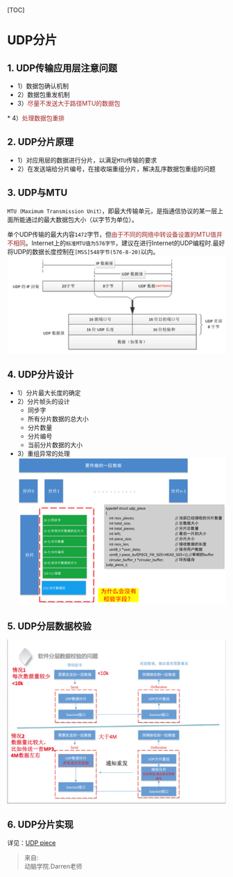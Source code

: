[TOC]

# UDP分片

##  1. UDP传输应用层注意问题
* 1）数据包确认机制
* 2）数据包重发机制
* 3）<font color=#A52A2A>尽量不发送大于路径MTU的数据包
</font>
* 4）<font color=#A52A2A >处理数据包重排</font>

##  2. UDP分片原理
* 1）对应用层的数据进行分片，以满足`MTU`传输的要求
* 2）在发送端给分片编号，在接收端重组分片，解决乱序数据包重组的问题
##  3. UDP与MTU
`MTU（Maximum Transmission Unit）`，即最大传输单元，是指通信协议的某一层上面所能通过的最大数据包大小（以字节为单位）。

单个UDP传输的最大内容`1472`字节，但<font color=#A52A2A>由于不同的网络中转设备设置的MTU值并不相同</font>。Internet上的`标准MTU值为576字节`，建议在进行Internet的UDP编程时.最好将UDP的数据长度控制在`[MSS]548字节(576-8-20)`以内。
![UDP之MTU与MSS](images/UDP之MTU与MSS.png)

##  4. UDP分片设计

* 1）分片最大长度的确定
* 2）分片帧头的设计
    - 同步字
    - 所有分片数据的总大小
    - 分片数量
    - 分片编号
    - 当前分片数据的大小
* 3）重组异常的处理
![UDP之MTU与MSS](images/UDP分片机制设计.png)
##  5. UDP分层数据校验
![UDP分层数据校验](images/UDP分层数据校验.png)

##  6. UDP分片实现
详见：[UDP piece](https://github.com/Jevstein/dnpractice/tree/master/course/udp/udp-piece)


> 来自:  
> 动脑学院.Darren老师